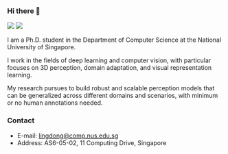 ### Hi there 👋

[![](https://img.shields.io/badge/🌐%20%20%20Homepage-red??&style=flat-square)](https://ldkong.com/)
[![](https://img.shields.io/badge/Google%20Scholar-%234285F4.svg?&style=flat-square&logo=google-scholar&logoColor=white)](https://scholar.google.com/citations?user=-j1j7TkAAAAJ&hl=en)

I am a Ph.D. student in the Department of Computer Science at the National University of Singapore.

I work in the fields of deep learning and computer vision, with particular focuses on 3D perception, domain adaptation, and visual representation learning.

My research pursues to build robust and scalable perception models that can be generalized across different domains and scenarios, with minimum or no human annotations needed.

### Contact
- E-mail: lingdong@comp.nus.edu.sg
- Address: AS6-05-02, 11 Computing Drive, Singapore
